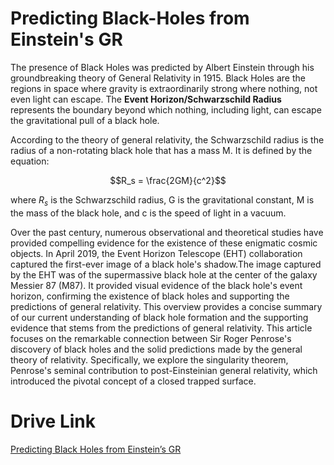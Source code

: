 # Predicting Black-Holes from Einstein's GR #

The presence of Black Holes was predicted by Albert Einstein through his groundbreaking theory of General Relativity in 1915. Black Holes 
are the regions in space where gravity is extraordinarily strong where nothing, not even light can escape. 
The **Event Horizon/Schwarzschild Radius** represents the boundary beyond which nothing, including light, can escape the gravitational pull of a black hole.

According to the theory of general relativity, the Schwarzschild radius is the radius of a non-rotating black hole that has a mass M. It is defined by the equation:

$$R_s = \frac{2GM}{c^2}$$

where $R_s$ is the Schwarzschild radius, G is the gravitational constant, M is the mass of the black hole, and c is the speed of light in a vacuum.


Over the past century, numerous observational and theoretical studies have provided compelling evidence for the existence of these enigmatic cosmic objects. In April 2019,  the Event Horizon Telescope (EHT) collaboration captured the first-ever image of a black hole's shadow.The image captured by the EHT was of the supermassive black hole at the center of the galaxy Messier 87 (M87). It provided visual evidence of the black hole's event horizon, confirming the existence of black holes and supporting the predictions of general relativity.
This overview provides a concise summary of our current understanding of black hole formation and the supporting evidence that stems from the predictions of general relativity. 
This article focuses on the remarkable connection between Sir Roger Penrose's discovery of black holes and the solid predictions made by the general theory of relativity. Specifically, we explore the singularity theorem, Penrose's seminal contribution to post-Einsteinian general relativity, which introduced the pivotal concept of a closed trapped surface.



# Drive Link #

[Predicting Black Holes from
Einstein’s GR
](https://drive.google.com/file/d/1hSnOdPgsiLmwg72ZdjIrtVwtGjigEI-Z/view?usp=drive_link)
